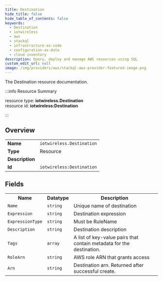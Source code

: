 ```yaml
---
title: Destination
hide_title: false
hide_table_of_contents: false
keywords:
  - Destination
  - iotwireless
  - aws
  - stackql
  - infrastructure-as-code
  - configuration-as-data
  - cloud inventory
description: Query, deploy and manage AWS resources using SQL
custom_edit_url: null
image: /img/providers/aws/stackql-aws-provider-featured-image.png
---
```

The Destination resource documentation.

:::info Resource Summary

<div class="row">
<div class="providerDocColumn">
<span>resource type:&nbsp;<b>iotwireless.Destination</b></span><br />
<span>resource id:&nbsp;<b>iotwireless:Destination</b></span><br />
</div>
</div>

:::

## Overview
<table><tbody>
<tr><td><b>Name</b></td><td><code>iotwireless.Destination</code></td></tr>
<tr><td><b>Type</b></td><td>Resource</td></tr>
<tr><td><b>Description</b></td><td></td></tr>
<tr><td><b>Id</b></td><td><code>iotwireless:Destination</code></td></tr>
</tbody></table>

## Fields
<table><tbody>
<tr><th>Name</th><th>Datatype</th><th>Description</th></tr>
<tr><td><code>Name</code></td><td><code>string</code></td><td>Unique name of destination</td></tr><tr><td><code>Expression</code></td><td><code>string</code></td><td>Destination expression</td></tr><tr><td><code>ExpressionType</code></td><td><code>string</code></td><td>Must be RuleName</td></tr><tr><td><code>Description</code></td><td><code>string</code></td><td>Destination description</td></tr><tr><td><code>Tags</code></td><td><code>array</code></td><td>A list of key-value pairs that contain metadata for the destination.</td></tr><tr><td><code>RoleArn</code></td><td><code>string</code></td><td>AWS role ARN that grants access</td></tr><tr><td><code>Arn</code></td><td><code>string</code></td><td>Destination arn. Returned after successful create.</td></tr>
</tbody></table>